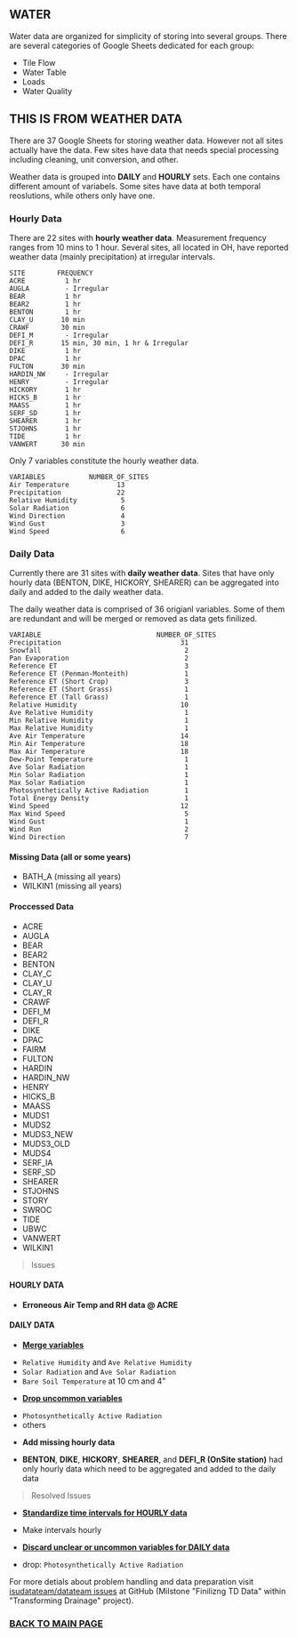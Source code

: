 ## WATER

Water data are organized for simplicity of storing into several groups. There are several categories of Google Sheets dedicated for each group:
* Tile Flow
* Water Table
* Loads
* Water Quality


## THIS IS FROM WEATHER DATA
There are 37 Google Sheets for storing weather data. However not all sites actually have the data. Few sites have data that needs special processing including cleaning, unit conversion, and other.

Weather data is grouped into **DAILY** and **HOURLY** sets. Each one contains different amount of variabels. Some sites have data at both temporal reoslutions, while others only have one. 

### Hourly Data
There are 22 sites with **hourly weather data**.  Measurement frequency ranges from 10 mins to 1 hour. Several sites, all located in OH, have reported weather data (mainly precipitation) at irregular intervals. 
```
SITE        FREQUENCY
ACRE          1 hr
AUGLA         - Irregular
BEAR          1 hr
BEAR2         1 hr
BENTON        1 hr
CLAY_U       10 min
CRAWF        30 min
DEFI_M        - Irregular
DEFI_R       15 min, 30 min, 1 hr & Irregular
DIKE          1 hr
DPAC          1 hr
FULTON       30 min
HARDIN_NW     - Irregular
HENRY         - Irregular
HICKORY       1 hr
HICKS_B       1 hr
MAASS         1 hr
SERF_SD       1 hr
SHEARER       1 hr
STJOHNS       1 hr 
TIDE          1 hr
VANWERT      30 min
```

Only 7 variables constitute the hourly weather data.
```
VARIABLES           NUMBER_OF_SITES
Air Temperature            13
Precipitation              22
Relative Humidity           5
Solar Radiation             6
Wind Direction              4
Wind Gust                   3
Wind Speed                  6
```

### Daily Data
Currently there are 31 sites with **daily weather data**. Sites that have only hourly data (BENTON, DIKE, HICKORY, SHEARER) can be aggregated into daily and added to the daily weather data.

The daily weather data is comprised of 36 origianl variables. Some of them are redundant and will be merged or removed as data gets finilized.
```
VARIABLE                             NUMBER_OF_SITES
Precipitation                              31
Snowfall                                    2
Pan Evaporation                             2
Reference ET                                3
Reference ET (Penman-Monteith)              1
Reference ET (Short Crop)                   3
Reference ET (Short Grass)                  1
Reference ET (Tall Grass)                   1
Relative Humidity                          10
Ave Relative Humidity                       1
Min Relative Humidity                       1
Max Relative Humidity                       1
Ave Air Temperature                        14
Min Air Temperature                        18
Max Air Temperature                        18
Dew-Point Temperature                       1
Ave Solar Radiation                         1
Min Solar Radiation                         1
Max Solar Radiation                         1
Photosynthetically Active Radiation         1
Total Energy Density                        1
Wind Speed                                 12
Max Wind Speed                              5
Wind Gust                                   1
Wind Run                                    2
Wind Direction                              7
```


#### Missing Data (all or some years)
* BATH_A (missing all years)
* WILKIN1 (missing all years)

#### Proccessed Data
* ACRE
* AUGLA
* BEAR
* BEAR2
* BENTON
* CLAY_C
* CLAY_U
* CLAY_R
* CRAWF
* DEFI_M
* DEFI_R
* DIKE
* DPAC
* FAIRM
* FULTON
* HARDIN
* HARDIN_NW
* HENRY
* HICKS_B
* MAASS
* MUDS1
* MUDS2
* MUDS3_NEW
* MUDS3_OLD
* MUDS4
* SERF_IA
* SERF_SD
* SHEARER
* STJOHNS
* STORY
* SWROC
* TIDE
* UBWC
* VANWERT
* WILKIN1


> Issues

#### HOURLY DATA

* __Erroneous Air Temp and RH data @ ACRE__

#### DAILY DATA

* [__Merge variables__](https://github.com/isudatateam/datateam/issues/181)
- `Relative Humidity` and `Ave Relative Humidity`
- `Solar Radiation` and `Ave Solar Radiation`
- `Bare Soil Temperature` at 10 cm and 4"
* [__Drop uncommon variables__](https://github.com/isudatateam/datateam/issues/181)
- `Photosynthetically Active Radiation`
- others
* __Add missing hourly data__
- **BENTON**, **DIKE**, **HICKORY**, **SHEARER**, and **DEFI_R (OnSite station)** had only hourly data which need to be aggregated and added to the daily data

> Resolved Issues

* [__Standardize time intervals for HOURLY data__](https://github.com/isudatateam/datateam/issues/181)
- Make intervals hourly
* [__Discard unclear or uncommon variables for DAILY data__](https://github.com/isudatateam/datateam/issues/181)
+ drop: `Photosynthetically Active Radiation`


For more detials about problem handling and data preparation visit [isudatateam/datateam issues](https://github.com/isudatateam/datateam/issues) at GitHub (Milstone "Finilizng TD Data" within "Transforming Drainage" project).


### [BACK TO MAIN PAGE](../README.md)
